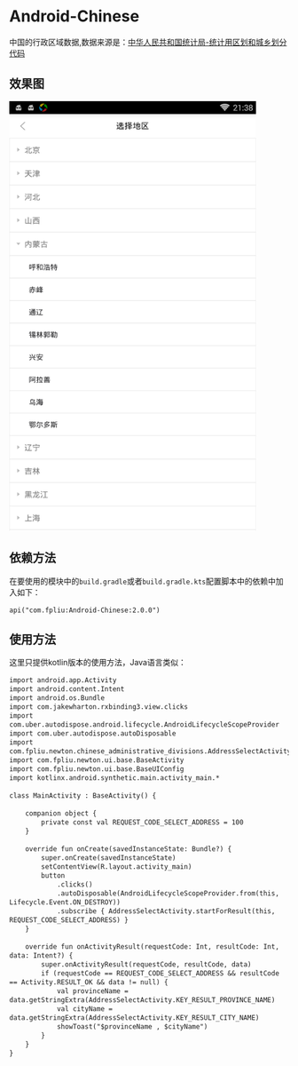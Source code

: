 # Android-Chinese
中国的行政区域数据,数据来源是：<a href="http://www.stats.gov.cn/tjsj/tjbz/tjyqhdmhcxhfdm/" target=_blank>中华人民共和国统计局-统计用区划和城乡划分代码</a>

## 效果图
<img src="./effect.jpg" width="445" height="774" alt="效果图" />

## 依赖方法
在要使用的模块中的<code>build.gradle</code>或者<code>build.gradle.kts</code>配置脚本中的依赖中加入如下：
```
api("com.fpliu:Android-Chinese:2.0.0")
```
## 使用方法
这里只提供kotlin版本的使用方法，Java语言类似：
```
import android.app.Activity
import android.content.Intent
import android.os.Bundle
import com.jakewharton.rxbinding3.view.clicks
import com.uber.autodispose.android.lifecycle.AndroidLifecycleScopeProvider
import com.uber.autodispose.autoDisposable
import com.fpliu.newton.chinese_administrative_divisions.AddressSelectActivity
import com.fpliu.newton.ui.base.BaseActivity
import com.fpliu.newton.ui.base.BaseUIConfig
import kotlinx.android.synthetic.main.activity_main.*

class MainActivity : BaseActivity() {

    companion object {
        private const val REQUEST_CODE_SELECT_ADDRESS = 100
    }

    override fun onCreate(savedInstanceState: Bundle?) {
        super.onCreate(savedInstanceState)
        setContentView(R.layout.activity_main)
        button
            .clicks()
            .autoDisposable(AndroidLifecycleScopeProvider.from(this, Lifecycle.Event.ON_DESTROY))
            .subscribe { AddressSelectActivity.startForResult(this, REQUEST_CODE_SELECT_ADDRESS) }
    }

    override fun onActivityResult(requestCode: Int, resultCode: Int, data: Intent?) {
        super.onActivityResult(requestCode, resultCode, data)
        if (requestCode == REQUEST_CODE_SELECT_ADDRESS && resultCode == Activity.RESULT_OK && data != null) {
            val provinceName = data.getStringExtra(AddressSelectActivity.KEY_RESULT_PROVINCE_NAME)
            val cityName = data.getStringExtra(AddressSelectActivity.KEY_RESULT_CITY_NAME)
            showToast("$provinceName , $cityName")
        }
    }
}
```
